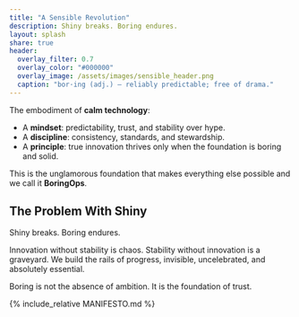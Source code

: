 ```yaml
---
title: "A Sensible Revolution"
description: Shiny breaks. Boring endures.
layout: splash
share: true
header:
  overlay_filter: 0.7
  overlay_color: "#000000"
  overlay_image: /assets/images/sensible_header.png
  caption: "bor·ing (adj.) — reliably predictable; free of drama."
---
```


The embodiment of **calm technology**:

- A **mindset**: predictability, trust, and stability over hype.  
- A **discipline**: consistency, standards, and stewardship.  
- A **principle**: true innovation thrives only when the foundation is boring and solid.  

This is the unglamorous foundation that makes everything else possible and we call it **BoringOps**.  

## The Problem With Shiny
Shiny breaks. Boring endures.  

Innovation without stability is chaos. Stability without innovation is a graveyard.  We build the rails of progress, invisible, uncelebrated, and absolutely essential.  

Boring is not the absence of ambition. It is the foundation of trust.  

{% include_relative MANIFESTO.md %}